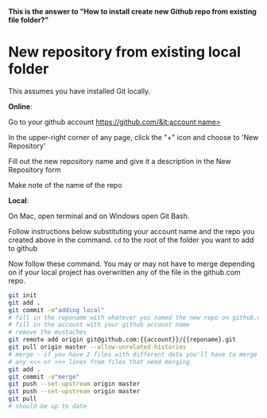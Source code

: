 **This is the answer to "How to install create new Github repo from existing file folder?"**

# **New repository from existing local folder**

This assumes you have installed Git locally.

**Online**:

Go to your github account [https://github.com/&lt;account name&gt;](https://github.com)

In the upper-right corner of any page, click the "+" icon and choose to 'New Repository'

Fill out the new repository name and give it a description in the New Repository form

Make note of the name of the repo  

**Local**:

On Mac, open terminal and on Windows open Git Bash.

Follow instructions below substituting your account name and the repo you created above in the command.
`cd` to the root of the folder you want to add to github

Now follow these command.  You may or may not have to merge depending on if your local project has overwritten any of the file in the github.com repo.  

```bash
git init
git add .
git commit -m"adding local"
# fill in the reponame with whatever you named the new repo on github.com
# fill in the account with your github account name
# remove the mustaches
git remote add origin git@github.com:{{account}}/{{reponame}.git
git pull origin master --allow-unrelated-histories
# merge - if you have 2 files with different data you'll have to merge by removing
# any <<< or >>> lines from files that need merging
git add .
git commit -m"merge"
git push --set-upstream origin master
git push --set-upstream origin master
git pull
# should be up to date


```

